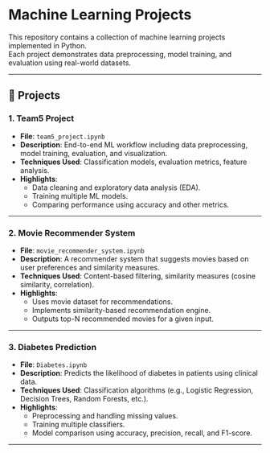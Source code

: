 # Machine Learning Projects

This repository contains a collection of machine learning projects implemented in Python.  
Each project demonstrates data preprocessing, model training, and evaluation using real-world datasets.

---

## 📂 Projects

### 1. Team5 Project
- **File**: `team5_project.ipynb`
- **Description**: End-to-end ML workflow including data preprocessing, model training, evaluation, and visualization.  
- **Techniques Used**: Classification models, evaluation metrics, feature analysis.  
- **Highlights**:
  - Data cleaning and exploratory data analysis (EDA).
  - Training multiple ML models.
  - Comparing performance using accuracy and other metrics.

---

### 2. Movie Recommender System
- **File**: `movie_recommender_system.ipynb`
- **Description**: A recommender system that suggests movies based on user preferences and similarity measures.  
- **Techniques Used**: Content-based filtering, similarity measures (cosine similarity, correlation).  
- **Highlights**:
  - Uses movie dataset for recommendations.
  - Implements similarity-based recommendation engine.
  - Outputs top-N recommended movies for a given input.

---

### 3. Diabetes Prediction
- **File**: `Diabetes.ipynb`
- **Description**: Predicts the likelihood of diabetes in patients using clinical data.  
- **Techniques Used**: Classification algorithms (e.g., Logistic Regression, Decision Trees, Random Forests, etc.).  
- **Highlights**:
  - Preprocessing and handling missing values.
  - Training multiple classifiers.
  - Model comparison using accuracy, precision, recall, and F1-score.

---

